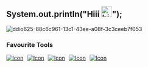 

## System.out.println("Hiii <img src="https://user-images.githubusercontent.com/1303154/88677602-1635ba80-d120-11ea-84d8-d263ba5fc3c0.gif" width="28px" height="28px" alt="hi">");
![ddio625-88c6c961-13c1-43ee-a08f-3c3ceeb7f053](https://github.com/shahumm/shahumm/assets/131202363/673e7821-683f-45a6-9fc2-fc8da9f93e5a)

### Favourite Tools
[![Icon](https://iconic-readme.vercel.app/icons/svelte.svg)](https://kit.svelte.dev)⠀[![Icon](https://iconic-readme.vercel.app/icons/flutter.svg)](https://flutter.dev)⠀[![Icon](https://iconic-readme.vercel.app/icons/vercel.svg)](https://vercel.com)⠀[![Icon](https://iconic-readme.vercel.app/icons/firebase.svg)](https://firebase.google.com)⠀[![Icon](https://iconic-readme.vercel.app/icons/figma.svg)](https://figma.com) 



